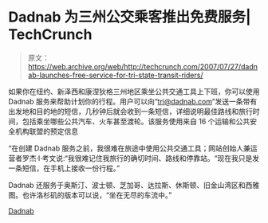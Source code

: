 # Dadnab 为三州公交乘客推出免费服务| TechCrunch

> 原文：<https://web.archive.org/web/http://techcrunch.com/2007/07/27/dadnab-launches-free-service-for-tri-state-transit-riders/>

如果你在纽约、新泽西和康涅狄格三州地区乘坐公共交通工具上下班，你可以使用 Dadnab 服务来帮助计划你的行程。用户可以向“tri@dadnab.com”发送一条带有出发地和目的地的短信，几秒钟后就会收到一条短信，详细说明最佳路线和旅行时间，包括乘坐哪些公共汽车、火车甚至渡轮。该服务使用来自 16 个运输和公共安全机构联盟的预定信息

“在创建 Dadnab 服务之前，我很难在旅途中使用公共交通工具；网站创始人兼运营者罗杰·l·考文说:“我很难记住我旅行的确切时间、路线和停靠站。“现在我只是发一条短信，在手机上接收一份行程。”

Dadnab 还服务于奥斯汀、波士顿、芝加哥、达拉斯、休斯顿、旧金山湾区和西雅图。也许洛杉矶的版本可以说，“坐在无尽的车流中。”

[Dadnab](https://web.archive.org/web/20161024184959/http://www.dadnab.com/)